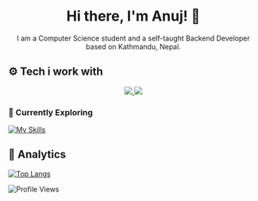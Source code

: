 <h1 align="center">Hi there, I'm Anuj! 👋</h1>
<p align="center">I am a Computer Science student and a self-taught Backend Developer based on Kathmandu, Nepal.</p>

## ⚙️ Tech i work with
<p align="center">
<a href="#">
    <img src="https://skillicons.dev/icons?i=ts,nodejs,express,nestjs,go,graphql,mongodb,postgres,redis,docker,rabbitmq,kafka,neovim,bash,linux" />
    <img src="https://skillicons.dev/icons?i=react,dart,flutter,postman,nginx,git,actix,prometheus,grafana,ansible,lua,md,ps" />
</a>
</p>

### 📖 Currently Exploring

[![My Skills](https://skillicons.dev/icons?i=rust,wasm,kubernetes,aws)](#)

## 📑 Analytics

[![Top Langs](https://github-readme-stats.vercel.app/api/top-langs/?username=edr3x&layout=compact&theme=tokyonight&count_private=true&hide_border=true&bg_color=0d1117&hide=cmake,css,swift,dart,javascript,html,c%2B%2B)](https://anujdhungana.com.np)

![Profile Views](https://komarev.com/ghpvc/?username=edr3x&color=orange)
